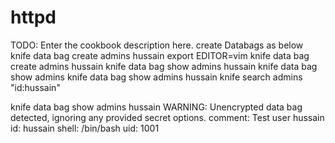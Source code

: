 # httpd

TODO: Enter the cookbook description here.
create Databags as below
  knife data bag create admins hussain
  export EDITOR=vim
  knife data bag create admins hussain
  knife data bag show admins hussain
  knife data bag show admins
 knife data bag show admins hussain
  knife search admins "id:hussain"


knife data bag show admins hussain
WARNING: Unencrypted data bag detected, ignoring any provided secret options.
comment: Test user hussain
id:      hussain
shell:   /bin/bash
uid:     1001
